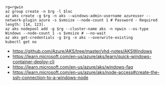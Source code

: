 ```
rg=rgwin
az group create -n $rg -l $loc
az aks create -g $rg -n aks --windows-admin-username azureuser --network-plugin azure -s $vmsize --node-count 1 # Password - Required length: [14, 123].
az aks nodepool add -g $rg --cluster-name aks -n npwin --os-type Windows --node-count 1 -s $vmsize # --no-wait
az aks get-credentials -g $rg -n aks --overwrite-existing
kubectl get no
```

- https://github.com/Azure/AKS/tree/master/vhd-notes/AKSWindows
- https://learn.microsoft.com/en-us/azure/aks/learn/quick-windows-container-deploy-cli
- https://learn.microsoft.com/en-us/azure/aks/windows-faq
- https://learn.microsoft.com/en-us/azure/aks/node-access#create-the-ssh-connection-to-a-windows-node
